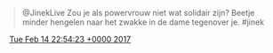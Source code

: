 > @JinekLive Zou je als powervrouw niet wat solidair zijn? Beetje minder hengelen naar het zwakke in de dame tegenover je\. \#jinek

<img src="../../media/tweet.ico" width="12" /> [Tue Feb 14 22:54:23 +0000 2017](https://twitter.com/DromerDenker/status/831637741737750529)